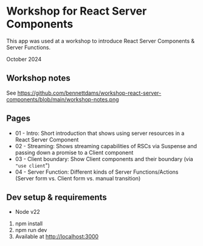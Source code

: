 # Workshop for React Server Components

This app was used at a workshop to introduce React Server Components & Server Functions.

October 2024

## Workshop notes

See https://github.com/bennettdams/workshop-react-server-components/blob/main/workshop-notes.png

## Pages

- 01 - Intro: Short introduction that shows using server resources in a React Server Component
- 02 - Streaming: Shows streaming capabilities of RSCs via Suspense and passing down a promise to a Client component
- 03 - Client boundary: Show Client components and their boundary (via `"use client`")
- 04 - Server Function: Different kinds of Server Functions/Actions (Server form vs. Client form vs. manual transition)

## Dev setup & requirements

- Node v22

1. npm install
2. npm run dev
3. Available at <http://localhost:3000>
